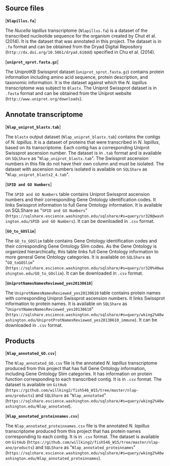 ## Source files

[**`Nlapillus.fa`**]

The *Nucella lapillus* transcriptome (`Nlapillus.fa`) is a dataset of the transcribed nucleotide sequence for the organism created by Chut et al. (2014). It is the dataset that was annotated in this project. The dataset is in `.fa` format and can be obtained from the Dryad Digital Repository (`http://dx.doi.org/10.5061/dryad.610dd`) specified in Chu et al. (2014).

[**`uniprot_sprot.fasta.gz`**]

The UniprotKB Swissprot dataset (`uniprot_sprot.fasta.gz`) contains protein information including amino acid sequence, protein description, and taxonomic information. It is the dataset against which the *N. lapillus* transcriptome was subject to `Blastx`. The Uniprot Swissprot dataset is in `.fasta` format and can be obtained from the Uniprot website (`http://www.uniprot.org/downloads`).

## Annotate transcriptome

[**`Nlap_uniprot_blastx.tab`**]

The `blastx` output dataset (`Nlap_uniprot_blastx.tab`) contains the contigs of *N. lapillus*. It is a dataset of proteins that were transcribed in *N. lapillus*, based on its transcriptome. Each contig has a corresponding Uniprot Swissprot ascension number. The dataset is in `.tab` format and is available on `SQLShare` as "`Nlap_uniprot_blastx.tab`". The Swissprot ascension numbers in this file do not have their own column and must be isolated. The dataset with ascension numbers isolated is available on `SQLShare` as "`Nlap_uniprot_blastx2_4.tab`".

[**`SPID and GO Numbers`**]

The `SPID and GO Numbers` table contains Uniprot Swissprot ascension numbers and their corresponding Gene Ontology identification codes. It links Swissprot information to full Gene Ontology information. It is available on SQLShare as "`SPID and GO Numbers`" (`https://sqlshare.escience.washington.edu/sqlshare/#s=query/sr320@washington.edu/SPID and GO Numbers`). It can be downloaded in `.csv` format.

[**`GO_to_GOSlim`**]

The `GO_to_GOSlim` table contains Gene Ontology identification codes and their corresponding Gene Ontology Slim codes. As the Gene Ontology is organized hierarchically, this table links full Gene Ontology information to more general Gene Ontology categories. It is available on `SQLShare` as "`GO_toGOSlim`" (`https://sqlshare.escience.washington.edu/sqlshare/#s=query/sr320%40washington.edu/GO_to_GOslim`). It can be downloaded in `.csv` format.

[**`UniprotNamesNamesReviewed_yes20130610`**]

The `UniprotNamesNamesReviewed_yes20130610` table contains protein names with corresponding Uniprot Swissprot ascension numbers. It links Swissprot information to protein names. It is available on `SQLShare` as "`UniprotNamesNamesReviewed_yes20130610`" (`https://sqlshare.escience.washington.edu/sqlshare/#s=query/wking2%40washington.edu/UniprotProtNamesReviewed_yes20130610_immune`). It can be downloaded in `.csv` format. 

## Products

[**`Nlap_annotated_GO.csv`**]

The `Nlap_annotated_GO.csv` file is the annotated *N. lapillus* transcriptome produced from this project that has full Gene Ontology information, including Gene Ontology Slim categories. It has information on protein function corresponding to each transcribed contig. It is in `.csv` format. The dataset is available on `GitHub` (`https://github.com/willking2/fish546_W15/tree/master/nlap-ano/products`) and `SQLShare` as "`Nlap_annotated`" (`https://sqlshare.escience.washington.edu/sqlshare/#s=query/wking2%40washington.edu/Nlap_annotated`).

[**`Nlap_annotated_proteinnames.csv`**]

The `Nlap_annotated_proteinnames.csv` file is the annotated *N. lapillus* transcriptome produced from this project that has protein names corresponding to each contig. It is in `.csv` format. The dataset is available on `GitHub` (`https://github.com/willking2/fish546_W15/tree/master/nlap-ano/products`) and `SQLShare` as "`Nlap_annotated_proteinnames`" (`https://sqlshare.escience.washington.edu/sqlshare/#s=query/wking2%40washington.edu/Nlap_annotated_proteinnames`).